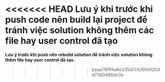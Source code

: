 <<<<<<< HEAD
**Lưu ý khi trước khi push code nên build lại project để tránh việc solution không thêm các file hay user control đã tạo**
=======
**Lưu ý trước khi push nên rebuild solution để tránh việc solution không thêm file hay user control đã tạo.**
>>>>>>> baaa78fff4a8e335d7c626fd4204d7390466dc0a
